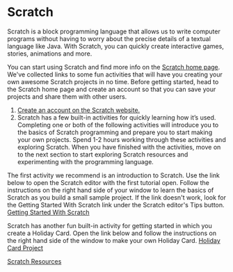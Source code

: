 Scratch
=======
Scratch is a block programming language that allows us to write computer programs without having to worry about the precise details of a textual language like Java. With Scratch, you can quickly create interactive games, stories, animations and more.

You can start using Scratch and find more info on the [Scratch home page](http://http://scratch.mit.edu/). We've collected links to some fun activities that will have you creating your own awesome Scratch projects in no time. Before getting started, head to the Scratch home page and create an account so that you can save your projects and share them with other users.

1) [Create an account on the Scratch website.](CreateAnAccount.md)
2) Scratch has a few built-in activities for quickly learning how it’s used. Completing one or both of the following activities will introduce you to the basics of Scratch programming and prepare you to start making your own projects. Spend 1-2 hours working through these activities and exploring Scratch. When you have finished with the activities, move on to the next section to start exploring Scratch resources and experimenting with the programming language.

The first activity we recommend is an introduction to Scratch. Use the link below to open the Scratch editor with the first tutorial open. Follow the instructions on the right hand side of your window to learn the basics of Scratch as you build a small sample project. If the link doesn't work, look for the Getting Started With Scratch link under the Scratch editor's Tips button.
[Getting Started With Scratch](GettingStartedWithScratch.md)   

Scratch has another fun built-in activity for getting started in which you create a Holiday Card. Open the link below and follow the instructions on the right hand side of the window to make your own Holiday Card.
[Holiday Card Project](HolidayCard.md)   

[Scratch Resources](ScratchResources.md)   
